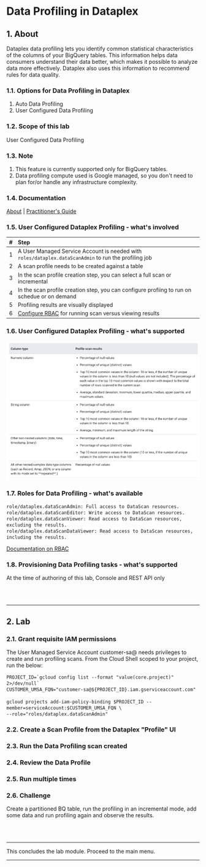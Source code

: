 # Data Profiling in Dataplex

## 1. About

Dataplex data profiling lets you identify common statistical characteristics of the columns of your BigQuery tables. This information helps data consumers understand their data better, which makes it possible to analyze data more effectively. Dataplex also uses this information to recommend rules for data quality.

### 1.1. Options for Data Profiling in Dataplex
1. Auto Data Profiling
2. User Configured Data Profiling

### 1.2. Scope of this lab
User Configured Data Profiling

### 1.3. Note
1. This feature is currently supported only for BigQuery tables.
2. Data profiling compute used is Google managed, so you don't need to plan for/or handle any infrastructure complexity.

### 1.4. Documentation
[About](https://cloud.google.com/dataplex/docs/data-profiling-overview#limitations_in_public_preview) | 
[Practitioner's Guide](https://cloud.google.com/dataplex/docs/use-data-profiling)

### 1.5. User Configured Dataplex Profiling - what's involved

| # | Step | 
| -- | :--- |
| 1 | A User Managed Service Account is needed with ```roles/dataplex.dataScanAdmin``` to run the profiling job|
| 2 | A scan profile needs to be created against a table|
| 3 | In the scan profile creation step, you can select a full scan or incremental|
| 4 | In the scan profile creation step, you can configure profiing to run on schedue or on demand|
| 5 | Profiling results are visually displayed|
| 6 | [Configure RBAC](https://cloud.google.com/dataplex/docs/use-data-profiling#datascan_permissions_and_roles) for running scan versus viewing results |

### 1.6. User Configured Dataplex Profiling - what's supported

![supported](/lab8/resources/imgs/lab-profiling-01.png)

### 1.7. Roles for Data Profiling - what's available

```
role/dataplex.dataScanAdmin: Full access to DataScan resources.
role/dataplex.dataScanEditor: Write access to DataScan resources.
role/dataplex.dataScanViewer: Read access to DataScan resources, excluding the results.
role/dataplex.dataScanDataViewer: Read access to DataScan resources, including the results.
```
[Documentation on RBAC](https://cloud.google.com/dataplex/docs/use-data-profiling#datascan_permissions_and_roles)


### 1.8. Provisioning Data Profiling tasks - what's supported

At the time of authoring of this lab, Console and REST API only

<br><br>

<hr>

## 2. Lab

### 2.1. Grant requisite IAM permissions

The User Managed Service Account customer-sa@ needs privileges to create and run profiling scans. From the Cloud Shell scoped to your project, run the below:

```
PROJECT_ID=`gcloud config list --format "value(core.project)" 2>/dev/null`
CUSTOMER_UMSA_FQN="customer-sa@${PROJECT_ID}.iam.gserviceaccount.com"

gcloud projects add-iam-policy-binding $PROJECT_ID --member=serviceAccount:$CUSTOMER_UMSA_FQN \
--role="roles/dataplex.dataScanAdmin"
```

### 2.2. Create a Scan Profile from the Dataplex "Profile" UI

### 2.3. Run the Data Profiling scan created

### 2.4. Review the Data Profile

### 2.5. Run multiple times


### 2.6. Challenge

Create a partitioned BQ table, run the profiling in an incremental mode, add some data and run profiling again and observe the results.

<br><br>

<hr>

This concludes the lab module. Proceed to the main menu.

<hr>




